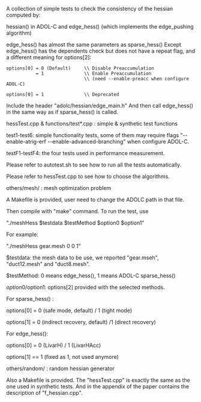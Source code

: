 A collection of simple tests to check the consistency of the hessian computed by:

hessian() in ADOL-C and edge_hess() (which implements the edge_pushing algorithm)

edge_hess() has almost the same parameters as sparse_hess()
Except edge_hess() has the dependents check but does not have a repeat flag, and a different meaning for options[2]:

    options[0] = 0 (Default)     \\ Disable Preaccumulation
               = 1               \\ Enable Preaccumulation 
                                 \\ (need --enable-preacc when configure ADOL-C)

    options[0] = 1               \\ Deprecated

Include the header "adolc/hessian/edge_main.h"
And then call edge_hess() in the same way as if sparse_hess() is called.

hessTest.cpp & functions/test*.cpp : simple & synthetic test functions 

test1-test6: simple functionality tests, some of them may require flags "--enable-atrig-erf --enable-advanced-branching" when configure ADOL-C.

testF1-testF4: the four tests used in performance measurement.

Please refer to autotest.sh to see how to run all the tests automatically.

Please refer to hessTest.cpp to see how to choose the algorithms.


others/mesh/ : mesh optimization problem

A Makefile is provided, user need to change the ADOLC path in that file.

Then compile with "make" command. To run the test, use

"./meshHess $testdata $testMethod $option0 $option1"

For example:

"./meshHess gear.mesh 0 0 1"

$testdata: the mesh data to be use, we reported "gear.mseh", "duct12.mesh" and "duct8.mesh".

$testMethod: 0 means edge_hess(), 1 means ADOL-C sparse_hess()

$option0/$option1: options[2] provided with the selected methods.

For sparse_hess() :

options[0] = 0 (safe mode, default) / 1 (tight mode)

options[1] = 0 (indirect recovery, default) /1 (direct recovery)

For edge_hess():

options[0] = 0 (LivarH) / 1 (LivarHAcc)

options[1] == 1 (fixed as 1, not used anymore)


others/random/ : random hessian generator

Also a Makefile is provided. The "hessTest.cpp" is exactly the same as the one used in synthetic tests. And in the appendix of the paper contains the description of  "f_hessian.cpp".
